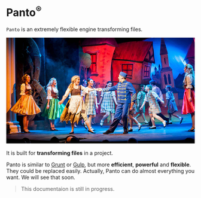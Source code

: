 # Panto<sup>®️</sup>

`Panto` is an extremely flexible engine transforming files.

![panto](img/panto.jpg)

It is built for **transforming files** in a project.

Panto is similar to [Grunt](http://gruntjs.com/) or [Gulp](http://gulpjs.com/), but more **efficient**, **powerful** and **flexible**. They could be replaced easily. Actually, Panto can do almost everything you want. We will see that soon.

>This documentaion is still in progress.